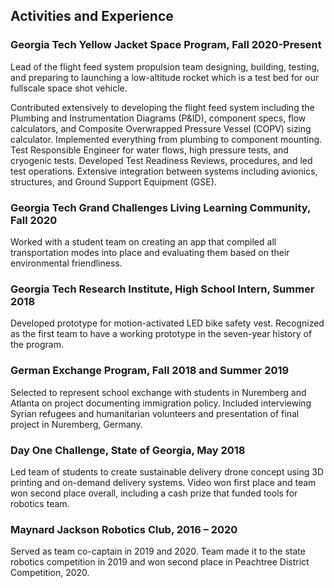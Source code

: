 ## Activities and Experience	

### Georgia Tech Yellow Jacket Space Program, Fall 2020-Present
Lead of the flight feed system propulsion team designing, building, testing, and preparing to launching a low-altitude rocket which is a test bed for our fullscale space shot vehicle.

Contributed extensively to developing the flight feed system including the Plumbing and Instrumentation Diagrams (P&ID), component specs, flow calculators, and Composite Overwrapped Pressure Vessel (COPV) sizing calculator. Implemented everything from plumbing to component mounting. Test Responsible Engineer for water flows, high pressure tests, and cryogenic tests. Developed Test Readiness Reviews, procedures, and led test operations. Extensive integration between systems including avionics, structures, and Ground Support Equipment&nbsp;(GSE).

### Georgia Tech Grand Challenges Living Learning Community, Fall 2020
Worked with a student team on creating an app that compiled all transportation modes into place and evaluating them based on their environmental friendliness.

### Georgia Tech Research Institute, High School Intern, Summer 2018
Developed prototype for motion-activated LED bike safety vest. Recognized as the first team to have a working prototype in the seven-year history of the program.

### German Exchange Program, Fall 2018 and Summer 2019
Selected to represent school exchange with students in Nuremberg and Atlanta on project documenting immigration policy. Included interviewing Syrian refugees and humanitarian volunteers and presentation of final project in Nuremberg, Germany.

### Day One Challenge, State of Georgia, May 2018
Led team of students to create sustainable delivery drone concept using 3D printing and on-demand delivery systems. Video won first place and team won second place overall, including a cash prize that funded tools for robotics team.

### Maynard Jackson Robotics Club, 2016 – 2020
Served as team co-captain in 2019 and 2020. Team made it to the state robotics&nbsp;competition in 2019 and won second place in Peachtree District Competition, 2020.
